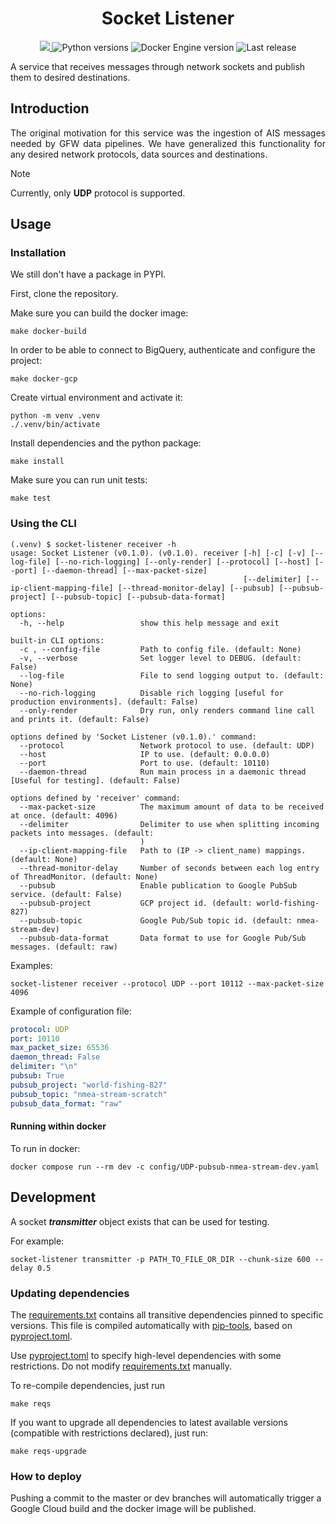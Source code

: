 <h1 align="center" style="border-bottom: none;"> Socket Listener </h1>

<p align="center">
  <a href="https://codecov.io/gh/GlobalFishingWatch/ais-listener" > 
    <img src="https://codecov.io/gh/GlobalFishingWatch/ais-listener/branch/dev/graph/badge.svg?token=VrsRdRuei9"/> 
  </a>
  <a>
    <img alt="Python versions" src="https://img.shields.io/badge/python-3.9%20%7C%203.10%20%7C%203.11%20%7C%203.12-blue">
  </a>
  <a>
    <img alt="Docker Engine version" src="https://img.shields.io/badge/DockerEngine-v27-yellow">
  </a>
  <a>
    <img alt="Last release" src="https://img.shields.io/github/v/release/GlobalFishingWatch/ais-listener">
  </a>
</p>

A service that receives messages through network sockets and publish them to desired destinations.

[pip-tools]: https://pip-tools.readthedocs.io/en/stable/
[pyproject.toml]: pyproject.toml
[requirements.txt]: requirements.txt
[sample/sources.yaml]: sample/sources.yaml
[sample/nmea.txt]: sample/nmea.txt

## Introduction

<div align="justify">

The original motivation for this service
was the ingestion of AIS messages needed by GFW data pipelines.
We have generalized this functionality for any desired network protocols,
data sources and destinations.

</div>

> [!NOTE]
> Currently, only **UDP** protocol is supported.

## Usage

### Installation

We still don't have a package in PYPI.

First, clone the repository.

Make sure you can build the docker image:
```shell
make docker-build
```
In order to be able to connect to BigQuery, authenticate and configure the project:
```shell
make docker-gcp
```
Create virtual environment and activate it:
```shell
python -m venv .venv
./.venv/bin/activate
```
Install dependencies and the python package:
```shell
make install
```
Make sure you can run unit tests:
```shell
make test
```

### Using the CLI

```shell
(.venv) $ socket-listener receiver -h
usage: Socket Listener (v0.1.0). (v0.1.0). receiver [-h] [-c] [-v] [--log-file] [--no-rich-logging] [--only-render] [--protocol] [--host] [--port] [--daemon-thread] [--max-packet-size]
                                                    [--delimiter] [--ip-client-mapping-file] [--thread-monitor-delay] [--pubsub] [--pubsub-project] [--pubsub-topic] [--pubsub-data-format]

options:
  -h, --help                 show this help message and exit

built-in CLI options:
  -c , --config-file         Path to config file. (default: None)
  -v, --verbose              Set logger level to DEBUG. (default: False)
  --log-file                 File to send logging output to. (default: None)
  --no-rich-logging          Disable rich logging [useful for production environments]. (default: False)
  --only-render              Dry run, only renders command line call and prints it. (default: False)

options defined by 'Socket Listener (v0.1.0).' command:
  --protocol                 Network protocol to use. (default: UDP)
  --host                     IP to use. (default: 0.0.0.0)
  --port                     Port to use. (default: 10110)
  --daemon-thread            Run main process in a daemonic thread [Useful for testing]. (default: False)

options defined by 'receiver' command:
  --max-packet-size          The maximum amount of data to be received at once. (default: 4096)
  --delimiter                Delimiter to use when splitting incoming packets into messages. (default: 
                             )
  --ip-client-mapping-file   Path to (IP -> client_name) mappings. (default: None)
  --thread-monitor-delay     Number of seconds between each log entry of ThreadMonitor. (default: None)
  --pubsub                   Enable publication to Google PubSub service. (default: False)
  --pubsub-project           GCP project id. (default: world-fishing-827)
  --pubsub-topic             Google Pub/Sub topic id. (default: nmea-stream-dev)
  --pubsub-data-format       Data format to use for Google Pub/Sub messages. (default: raw)
```

Examples:
```shell
socket-listener receiver --protocol UDP --port 10112 --max-packet-size 4096
```

Example of configuration file:
```yaml
protocol: UDP
port: 10110
max_packet_size: 65536
daemon_thread: False
delimiter: "\n"
pubsub: True
pubsub_project: "world-fishing-827"
pubsub_topic: "nmea-stream-scratch"
pubsub_data_format: "raw"
```

#### Running within docker

To run in docker:
```shell
docker compose run --rm dev -c config/UDP-pubsub-nmea-stream-dev.yaml
```

## Development

A socket _**transmitter**_ object exists that can be used for testing.

For example:
```shell
socket-listener transmitter -p PATH_TO_FILE_OR_DIR --chunk-size 600 --delay 0.5
```

### Updating dependencies

The [requirements.txt] contains all transitive dependencies pinned to specific versions.
This file is compiled automatically with [pip-tools], based on [pyproject.toml].

Use [pyproject.toml] to specify high-level dependencies with some restrictions.
Do not modify [requirements.txt] manually.

To re-compile dependencies, just run
```shell
make reqs
```

If you want to upgrade all dependencies to latest available versions
(compatible with restrictions declared), just run:
```shell
make reqs-upgrade
```

### How to deploy

Pushing a commit to the master or dev branches
will automatically trigger a Google Cloud build and the docker image will be published.
